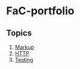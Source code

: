 # FaC-portfolio

## Topics

1. [Markup](https://github.com/nataliarusu/FaC-portfolio/blob/main/learning/markup.md)
2. [HTTP](https://github.com/nataliarusu/FaC-portfolio/blob/main/learning/http.md)
3. [Testing](../main/learnings/testing.md)
